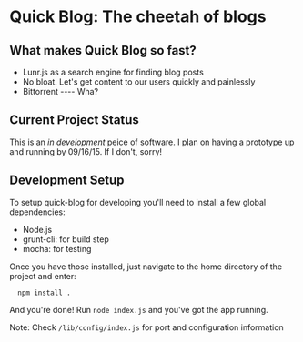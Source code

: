 # Quick Blog: The cheetah of blogs

## What makes Quick Blog so fast?
- Lunr.js as a search engine for finding blog posts
- No bloat. Let's get content to our users quickly and painlessly
- Bittorrent ---- Wha?

## Current Project Status
This is an *in development* peice of software. I plan on having a prototype
up and running by 09/16/15. If I don't, sorry!

## Development Setup
To setup quick-blog for developing you'll need to install a few global dependencies:
- Node.js
- grunt-cli: for build step
- mocha: for testing

Once you have those installed, just navigate to the home directory of the project and enter:

      npm install .

And you're done!  Run `node index.js` and you've got the app running.

Note: Check `/lib/config/index.js` for port and configuration information 
